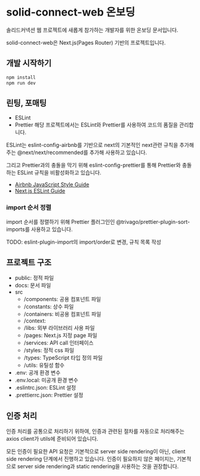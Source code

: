 # solid-connect-web 온보딩
솔리드커넥션 웹 프로젝트에 새롭게 참가하는 개발자를 위한 온보딩 문서입니다.

solid-connect-web은 Next.js(Pages Router) 기반의 프로젝트입니다.

## 개발 시작하기
```bash
npm install
npm run dev
```

## 린팅, 포매팅
- ESLint
- Prettier
해당 프로젝트에서는 ESLint와 Prettier를 사용하여 코드의 품질을 관리합니다.

ESLint는 eslint-config-airbnb를 기반으로 next의 기본적인 next관련 규칙을 추가해주는 @next/next/recommended를 추가해 사용하고 있습니다.

그리고 Prettier과의 충돌을 막기 위해 eslint-config-prettier를 통해 Prettier와 충돌하는 ESLint 규칙을 비활성화하고 있습니다.

- [Airbnb JavaScript Style Guide](https://github.com/airbnb/javascript)
- [Next.js ESLint Guide](https://nextjs.org/docs/pages/building-your-application/configuring/eslint)

### import 순서 정렬
import 순서를 정렬하기 위해 Prettier 플러그인인 @trivago/prettier-plugin-sort-imports를 사용하고 있습니다.

TODO: eslint-plugin-import의 import/order로 변경, 규칙 목록 작성

## 프로젝트 구조
- public: 정적 파일
- docs: 문서 파일
- src
  - /components: 공용 컴포넌트 파일
  - /constants: 상수 파일
  - /containers: 비공용 컴포넌트 파일
  - /context:
  - /libs: 외부 라이브러리 사용 파일
  - /pages: Next.js 지정 page 파일
  - /services: API call 인터페이스
  - /styles: 정적 css 파일
  - /types: TypeScript 타입 정의 파일
  - /utils: 유틸성 함수
- .env: 공개 환경 변수
- .env.local: 미공개 환경 변수
- .eslintrc.json: ESLint 설정
- .prettierrc.json: Prettier 설정


## 인증 처리
인증 처리를 공통으로 처리하기 위하여, 인증과 관련된 절차를 자동으로 처리해주는 axios client가 utils에 준비되어 있습니다.

모든 인증이 필요한 API 요청은 기본적으로 server side rendering이 아닌, client side rendering 단계에서 진행하고 있습니다. 인증이 필요하지 않은 페이지는, 기본적으로 server side rendering과 static rendering을 사용하는 것을 권장합니다.